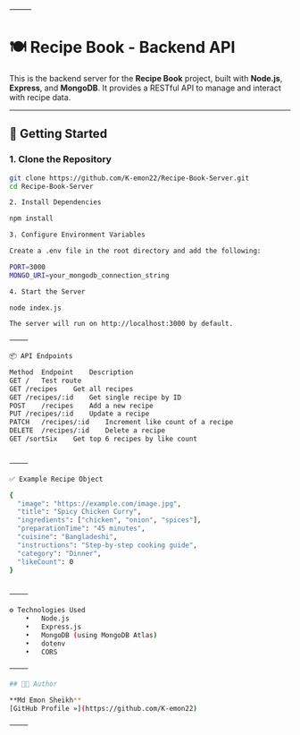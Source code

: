 
⸻


# 🍽️ Recipe Book - Backend API

This is the backend server for the **Recipe Book** project, built with **Node.js**, **Express**, and **MongoDB**. It provides a RESTful API to manage and interact with recipe data.

---

## 🚀 Getting Started

### 1. Clone the Repository

```bash
git clone https://github.com/K-emon22/Recipe-Book-Server.git
cd Recipe-Book-Server

2. Install Dependencies

npm install

3. Configure Environment Variables

Create a .env file in the root directory and add the following:

PORT=3000
MONGO_URI=your_mongodb_connection_string

4. Start the Server

node index.js

The server will run on http://localhost:3000 by default.

⸻

📦 API Endpoints

Method	Endpoint	Description
GET	/	Test route
GET	/recipes	Get all recipes
GET	/recipes/:id	Get single recipe by ID
POST	/recipes	Add a new recipe
PUT	/recipes/:id	Update a recipe
PATCH	/recipes/:id	Increment like count of a recipe
DELETE	/recipes/:id	Delete a recipe
GET	/sortSix	Get top 6 recipes by like count


⸻

✅ Example Recipe Object

{
  "image": "https://example.com/image.jpg",
  "title": "Spicy Chicken Curry",
  "ingredients": ["chicken", "onion", "spices"],
  "preparationTime": "45 minutes",
  "cuisine": "Bangladeshi",
  "instructions": "Step-by-step cooking guide",
  "category": "Dinner",
  "likeCount": 0
}


⸻

⚙️ Technologies Used
	•	Node.js
	•	Express.js
	•	MongoDB (using MongoDB Atlas)
	•	dotenv
	•	CORS

⸻

## 🧑‍💻 Author

**Md Emon Sheikh**  
[GitHub Profile »](https://github.com/K-emon22)

⸻
